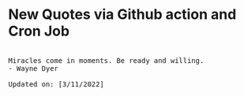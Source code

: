 # New Quotes via Github action and Cron Job

<pre>
<!-- #quote -->
Miracles come in moments. Be ready and willing.
- Wayne Dyer

Updated on: [3/11/2022]
<!-- #quoteEnd -->
</pre>
